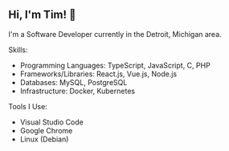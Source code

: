 Hi, I'm Tim! 🙂
--------------
I'm a Software Developer currently in the Detroit, Michigan area.

Skills:
* Programming Languages: TypeScript, JavaScript, C, PHP
* Frameworks/Libraries:  React.js, Vue.js, Node.js
* Databases: MySQL, PostgreSQL
* Infrastructure: Docker, Kubernetes

Tools I Use:
* Visual Studio Code
* Google Chrome
* Linux (Debian)
